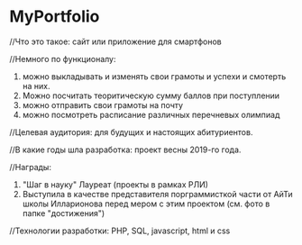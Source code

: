 # MyPortfolio
//Что это такое:
сайт или приложение для смартфонов

//Немного по функционалу: 
1) можно выкладывать и изменять свои грамоты и успехи и смотерть на них.
2) Можно посчитать теоритическую сумму баллов при поступлении
3) можно отправить свои грамоты на почту
4) можно посмотреть расписание различных перечневых олимпиад 

//Целевая аудитория:
для будущих и настоящих абитуриентов.

//В какие годы шла разработка: 
проект весны 2019-го года.

//Награды:
1) "Шаг в науку" Лауреат (проекты в рамках РЛИ)
2) Выступила в качестве представителя порграммисткой части от АйТи школы Илларионова перед мером с этим проектом
(см. фото в папке "достижения")

//Технологии разработки:
PHP, SQL, javascript, html и css
